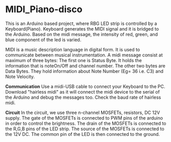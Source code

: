# MIDI_Piano-disco
This is an Arduino based project, where RBG LED strip is controlled by a Keyboard(Piano). Keyboard generates the MIDI signal and it is bridged to the Arduino. Based on the midi message, the intensity of red, green, and blue component of the led is varied.

MIDI is a music description language in digital form. It is used to communicate between musical instrumentation. A midi message consist at maximum of three bytes:
The first one is Status Byte. It holds the information that is noteOn/Off and channel number.
The other two bytes are Data Bytes. They hold information about Note Number (Eg= 36 i.e. C3) and Note Velocity.

**Communication**
Use a midi-USB cable to connect your Keyboard to the PC. Download "hairless midi" as it will connect the midi device to the serial of the Arduino and debug the messages too. Check the baud rate of hairless midi.

**Circuit**
In the circuit, we use three n-channel MOSFETs, resistors, DC 12V supply. 
The gate of the MOSFETs is connected to PWM pins of the arduino in order to control the brightness. The drain of the MOSFETs is connected to the R,G,B pins of the LED strip. The source of the MOSFETs is connected to the 12V DC. The common pin of the LED is then connected to the ground. 
